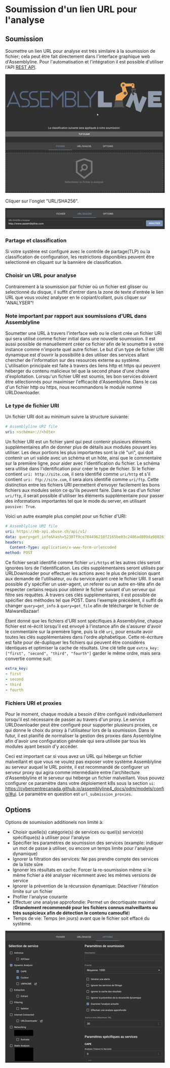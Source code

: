 # Soumission d'un lien URL pour l'analyse

## Soumission
Soumettre un lien URL pour analyse est très similaire à la soumission de fichier; cela peut être fait directement dans l'interface graphique web d'Assemblyline. Pour l'automatisation et l'intégration il est possible d'utiliser l'API [REST API](../../integration/python/#submit-a-file-url-or-sha256-for-analysis).

![Soumission de fichier](./images/submit.fr.png)

Cliquer sur l'onglet "URL/SHA256".

![Soumission d'URL/SHA256](./images/submit_url.fr.png)

### Partage et classification
Si votre systême est configuré avec le contrôle de partage(TLP) ou la classification  de configuration, les restrictions disponibles peuvent être selectionné en cliquant sur la bannière de classification.

### Choisir un URL pour analyse
Contrairement à la soumission par fichier où un fichier est glisser ou selectionné du disque, il suffit d'entrer dans la zone de texte d'entrée le lien URL que vous voulez analyser en le copiant/collant, puis cliquer sur "ANALYSER"!

### Note important par rapport aux soumissions d'URL dans Assemblyline
Soumetter une URL à travers l'interface web ou le client crée un fichier URI qui sera utilisé comme fichier initial dans une nouvelle soumission. Il est aussi possible de manuellement créer ce fichier afin de le soumettre à votre instance comme n'importe quel autre fichier. Le but d'un type de fichier URI dynamique est d'ouvrir la possibilité à des utiliser des services allant chercher de l'information sur des resources externe au système. L'utilisation principale est faite à travers des liens http et https qui peuvent héberger du contenu malicieux tel que la second phase d'une chaine d'exploitation. Lorsqu'un fichier URI est soumis, les bon services doivent être sélectionnés pour maximiser l'efficacité d'Assemblyline. Dans le cas d'un fichier http ou https, nous recommandons le module nommé URLDownloader.

### Le type de fichier URI
Un fichier URI doit au minimum suivre la structure suivante:
```yaml
# Assemblyline URI file
uri: <schéma>://<hôte>
```
Un fichier URI est un fichier yaml qui peut contenir plusieurs éléments supplémentaires afin de donner plus de détails aux modules pouvant les utiliser. Les deux portions les plus importantes sont la clé "uri", qui doit contenir un uri valide avec un schéma et un hôte, ainsi que le commentaire sur la première ligne, pour aider avec l'identification du fichier. Le schéma sera utilisé dans l'identification pour créer le type de fichier. Si le fichier contient `uri: http://site.com`, il sera identifié comme `uri/http` et s'il contient `uri: ftp://site.com`, il sera alors identifié comme `uri/ftp`. Cette distinction entre les fichiers URI permettent d'envoyer facilement les bons fichiers aux modules selon ce qu'ils peuvent faire. Dans le cas d'un fichier `uri/ftp`, il serait possible d'utiliser les éléments supplémentaire pour passer des informations importantes tel que le mode du server, en utilisant `passive: True`.

Voici un autre example plus complet pour un fichier d'URI:
```yaml
# Assemblyline URI file
uri: https://mb-api.abuse.ch/api/v1/
data: query=get_info&hash=52307f9ce784496218f2165be83c2486ad809da98026166b871dc279d40a4d1f
headers:
  Content-Type: application/x-www-form-urlencoded
method: POST
```
Ce fichier serait identifié comme fichier `uri/https` et les autres clés seront ignorées lors de l'identification. Les clés supplémentaires seront utilisés par URLDownloader pour effectuer les actions avec le plus de précision quant aux demande de l'utilisateur, ou du service ayant créé le fichier URI. Il serait possible d'y spécifier un user-agent, un referer ou un autre en-tête afin de respecter certains requis pour obtenir le fichier suivant d'un serveur qui filtre ses requêtes. À travers ces clés supplémentaires, il est possible de spécifier des méthodes tel que POST. Dans l'exemple précédent, il suffit de changer `query=get_info` à `query=get_file` afin de télécharger le fichier de MalwareBazaar!

Étant donné que les fichiers d'URI sont spécifiques à Assemblyline, chaque fichier est ré-écrit lorsqu'il est envoyé à l'instance afin de s'assurer d'avoir le commentaire sur la première ligne, puis la clé `uri`, pour ensuite avoir toutes les clés supplémentaires dans l'ordre alphabetique. Cette ré-écriture est faite pour dé-dupliquer les fichiers qui peuvent être considérés identiques et optimiser la cache de résultats. Une clé telle que `extra_key: ["first", "second", "third", "fourth"]` garder le même ordre, mais sera convertie comme suit:
```yaml
extra_key:
- first
- second
- third
- fourth
```

### Fichiers URI et proxies
Pour le moment, chaque module a besoin d'être configuré individuellement lorsqu'il est nécessaire de passer au travers d'un proxy. Le service URLDownloader peut être configuré pour supporter plusieurs proxies, ce qui donne le choix du proxy à l'utilisateur lors de la soumission. Dans le futur, il est planifié de normaliser la gestion des proxies dans Assemblyline afin d'avoir une configuration générale qui sera utilisée par tous les modules ayant besoin d'y accéder.

Ceci est important car si vous avez un URL qui héberge un fichier malveillant et que vous ne voulez pas exposer votre système Assemblyline au serveur auquel le URL pointe, il est recommandé de configurer un serveur proxy qui agira comme intermédiaire entre l'architecture d'Assemblyline et le serveur qui héberge un fichier malveillant. Vous pouvez configurer ce paramètre dans votre déploiement k8s sous la section `ui`: https://cybercentrecanada.github.io/assemblyline4_docs/odm/models/config/#ui. Le paramètre en question est `url_submission_proxies`.

## Options
Options de soumission additionels non limité à:

- Choisir quelle(s) catégorie(s) de services ou quel(s) service(s) spécifique(s) à utiliser pour l'analyse
- Spécifier les paramètres de soumission des services (example: indiquer un mot de passe à utiliser, ou encore un temps limite pour l'analyse dynamique)
- Ignorer la filtration des services: Ne pas prendre compte des services de la liste sûre
- Ignoner les résultats en cache: Forcer la re-soumission même si le même fichier a été analyser récemment avec les mêmes versions de service
- Ignorer la prévention de la récurssion dynamique: Déactiver l'itération limite sur un fichier
- Profiler l'analyse courante
- Effectuer une analyse approfondie: Permet un decortiquate maximal (**Grandement recommendé pour les fichiers connus malveillants ou très suspicieux afin de détection le contenu camouflé**)
- Temps de vie: Temps (en jours) avant que le fichier soit effacé du système.

![Options de soumission](./images/submit_options.fr.png)
